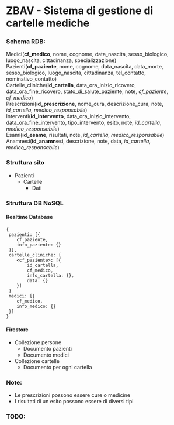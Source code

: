 # ZBAV - Sistema di gestione di cartelle mediche

### Schema RDB:

Medici(**cf_medico**, nome, cognome, data_nascita, sesso_biologico, luogo_nascita, cittadinanza, specializzazione)<br/>
Pazienti(**cf_paziente**, nome, cognome, data_nascita, data_morte, sesso_biologico, luogo_nascita, cittadinanza, tel_contatto, nominativo_contatto)<br/>
Cartelle_cliniche(**id_cartella**, data_ora_inizio_ricovero, data_ora_fine_ricovero, stato_di_salute_paziente, note, *cf_paziente*, *cf_medico*)<br/>
Prescrizioni(**id_prescrizione**, nome_cura, descrizione_cura, note, *id_cartella*, *medico_responsabile*)<br/>
Interventi(**id_intervento**, data_ora_inizio_intervento, data_ora_fine_intervento, tipo_intervento, esito, note, *id_cartella*, *medico_responsabile*)<br/>
Esami(**id_esame**, risultati, note, *id_cartella*, *medico_responsabile*)<br/>
Anamnesi(**id_anamnesi**, descrizione, note, data, *id_cartella*, *medico_responsabile*)<br/>

### Struttura sito

 - Pazienti
 	- Cartelle
 		- Dati

### Struttura DB NoSQL

#### Realtime Database

```
{
 pazienti: [{
 	cf_paziente,
 	info_paziente: {}
 }],
 cartelle_cliniche: {
 	<cf_paziente>: [{
		id_cartella,
		cf_medico,
		info_cartella: {},
		data: {}
	}]
 }
 medici: [{
 	cf_medico,
	info_medico: {}
 }]
}
```

#### Firestore

 - Collezione persone
   - Documento pazienti
   - Documento medici
 - Collezione cartelle
 	- Documento per ogni cartella

### Note:

 - Le prescrizioni possono essere cure o medicine
 - I risultati di un esito possono essere di diversi tipi

### TODO:
